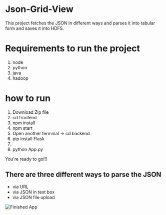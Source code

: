 # Json-Grid-View

This project fetches the JSON in different ways and parses it into tabular form and saves it into HDFS.

# Requirements to run the project
1. node
2. python
3. java
4. hadoop

# how to run 
1. Download Zip file 
2. cd frontend 
3. npm install 
4. npm start
5. Open another terminal -> cd backend
6. pip install Flask 
7.
8. python App.py

You're ready to go!!!

## There are three different ways to parse the JSON
- via URL
- via JSON in text box
- via JSON file upload


![Finished App](UI.gif)
